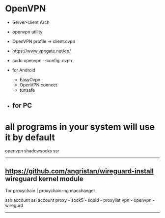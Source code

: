OpenVPN
========

- Server-client Arch
- openvpn utility


- OpenVPN profile -> client.ovpn

- https://www.vpngate.net/en/
- sudo openvpn --config <file-name>.ovpn

* for Android
	- EasyOvpn
	- OpenVPN connect
	- tunsafe
	
* for PC
	- 

# all programs in your system will use it by default


openvpn shadowsocks  ssr



---------------------------------------------------------------------------------------------------------------------------------------------------------

https://github.com/angristan/wireguard-install
wireguard kernel module 
---------------------------------------------------------------------------------------------------------------------------------------------------------
Tor
proxychain | proxychain-ng
macchanger

ssh account
ssl account
proxy
	- sock5
	- squid
	- proxylist
vpn
	- openvpn
	- wiregurd

---------------------------------------------------------------------------------------------------------------------------------------------------------